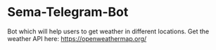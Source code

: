 # Sema-Telegram-Bot
Bot which will help users to get weather in different locations.
Get the weather API here: https://openweathermap.org/
